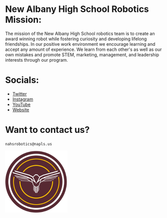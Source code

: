 # New Albany High School Robotics Mission:

The mission of the New Albany High School robotics team is to create an award winning robot while fostering curiosity and developing lifelong friendships. In our positive work environment we encourage learning and accept any amount of experience. We learn from each other's as well as our own mistakes and promote STEM, marketing, management, and leadership interests through our program.

# Socials: 
- [Twitter](https://twitter.com/FRC5667)
- [Instagram](https://instagram.com/DigitalEagles5667)
- [YouTube](https://youtube.com/@DigitalEagles5667)
- [Website](https://nahsrobotics.org)

# Want to contact us?

`nahsrobotics@napls.us`

<img src="./Assets/NAHS_Robotics_Logo.png" alt="NAHS Robotics" width="200"/>
